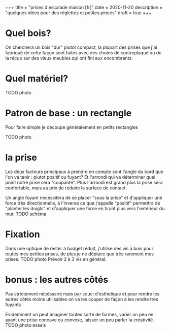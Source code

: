 +++
title = "prises d'escalade maison [fr]"
date = 2020-11-20
description = "quelques idées pour des réglettes et petites pinces"
draft = true
+++


# Quel bois?
On cherchera un bois "dur" plutot compact, la plupart des prises que j'ai fabriqué de cette façon sont faites avec des chutes de contreplaqué ou de la récup sur des vieux meubles qui ont fini aux encombrants.

# Quel matériel?
TODO photo

# Patron de base : un rectangle
Pour faire simple je découpe généralement en petits rectangles 

TODO photo

# la prise
Les deux facteurs principaux à prendre en compte sont l'angle du bord que l'on va tenir : plutot positif ou fuyant? Et l'arrondi qui va déterminer quel point notre prise sera "coupante".
Plus l'arrondi est grand plus la prise sera confortable, mais au prix de réduire la surface de contact.

Un angle fuyant necessitera de se placer "sous la prise" et d'appliquer une force très directionnelle, à l'inverse ce que j'appelle "positif" permettra de "planter les doigts" et d'appliquer une force en tirant plus vers l'extérieur du mur.
TODO schéma



# Fixation
Dans une optique de rester à budget réduit, j'utilise des vis à bois pour toutes mes petites prises, de plus je ne déplace que très rarement mes prises.
TODO photo
Prévoir 2 à 3 vis en général.

# bonus : les autres côtés

Pas strictement nécéssaire mais par souci d'esthetique et pour rendre les autres côtés moins utilisables on va les couper de façon à les rendre très fuyants


Evidemment on peut imaginer toutes sorte de formes, varier un peu en ayant une prise concave ou convexe, laisser un peu parler la créativité.
TODO photo essais
